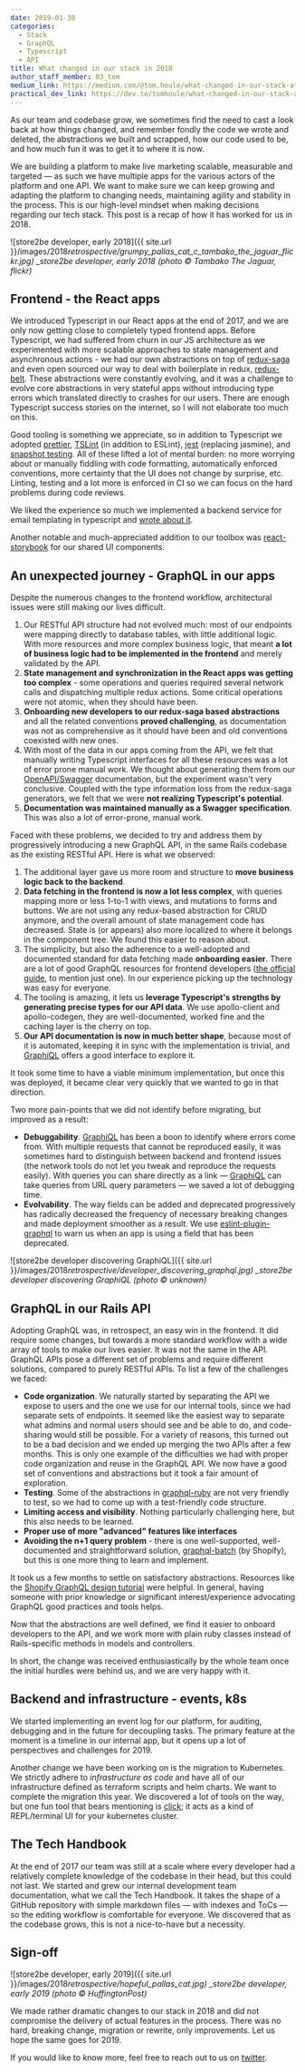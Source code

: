 ```yaml
---
date: 2019-01-30
categories:
  - Stack
  - GraphQL
  - Typescript
  - API
title: What changed in our stack in 2018
author_staff_member: 03_tom
medium_link: https://medium.com/@tom.houle/what-changed-in-our-stack-at-store2be-in-2018-a-retrospective-e3096f516c38
practical_dev_link: https://dev.to/tomhoule/what-changed-in-our-stack-at-store2be-in-2018---a-retrospective-4h9
---
```


As our team and codebase grow, we sometimes find the need to cast a look back
at how things changed, and remember fondly the code we wrote and deleted, the
abstractions we built and scrapped, how our code used to be, and how much fun
it was to get it to where it is now.

We are building a platform to make live marketing scalable, measurable and
targeted — as such we have multiple apps for the various actors of the platform
and one API. We want to make sure we can keep growing and adapting the
platform to changing needs, maintaining agility and stability in the process.
This is our high-level mindset when making decisions regarding our tech stack.
This post is a recap of how it has worked for us in 2018.

![store2be developer, early 2018]({{ site.url }}/images/2018*retrospective/grumpy_pallas_cat_c_tambako_the_jaguar_flickr.jpg)
\_store2be developer, early 2018 (photo © Tambako The Jaguar, flickr)*

## Frontend - the React apps

We introduced Typescript in our React apps at the end of 2017, and we are only
now getting close to completely typed frontend apps. Before Typescript, we had
suffered from churn in our JS architecture as we experimented with more
scalable approaches to state management and asynchronous actions - we had our
own abstractions on top of
[redux-saga](https://github.com/redux-saga/redux-saga) and even open sourced
our way to deal with boilerplate in redux,
[redux-belt](https://github.com/store2be/redux-belt/). These abstractions were
constantly evolving, and it was a challenge to evolve core abstractions in very
stateful apps without introducing type errors which translated directly to
crashes for our users. There are enough Typescript success stories on the
internet, so I will not elaborate too much on this.

Good tooling is something we appreciate, so in addition to Typescript we
adopted [prettier](https://prettier.io/),
[TSLint](https://github.com/palantir/tslint/) (in addition to ESLint),
[jest](https://jestjs.io/) (replacing jasmine), and [snapshot
testing](https://jestjs.io/docs/en/snapshot-testing.html). All of these lifted
a lot of mental burden: no more worrying about or manually fiddling with code
formatting, automatically enforced conventions, more certainty that the UI does
not change by surprise, etc. Linting, testing and a lot more is enforced in CI so
we can focus on the hard problems during code reviews.

We liked the experience so much we implemented a backend service for email templating
in typescript and [wrote about
it](/email/sendwithus/mjml/typescript/react/2018/06/14/email-templates-at-store2be-and-gdpr/).

Another notable and much-appreciated addition to our toolbox was
[react-storybook](https://github.com/storybooks/storybook) for our shared UI
components.

## An unexpected journey - GraphQL in our apps

Despite the numerous changes to the frontend workflow, architectural issues
were still making our lives difficult.

1. Our RESTful API structure had not evolved much: most of our endpoints were
   mapping directly to database tables, with little additional logic. With more
   resources and more complex business logic, that meant **a lot of business
   logic had to be implemented in the frontend** and merely validated by the
   API.
2. **State management and synchronization in the React apps was getting too
   complex** - some operations and queries required several network calls and
   dispatching multiple redux actions. Some critical operations were not
   atomic, when they should have been.
3. **Onboarding new developers to our redux-saga based abstractions** and all
   the related conventions **proved challenging**, as documentation was not as
   comprehensive as it should have been and old conventions coexisted with new
   ones.
4. With most of the data in our apps coming from the API, we felt that manually
   writing Typescript interfaces for all these resources was a lot of error
   prone manual work. We thought about generating them from our
   [OpenAPI/Swagger](https://swagger.io/specification/) documentation, but the
   experiment wasn't very conclusive. Coupled with the type information loss
   from the redux-saga generators, we felt that we were **not realizing
   Typescript's potential**.
5. **Documentation was maintained manually as a Swagger specification**. This
   was also a lot of error-prone, manual work.

Faced with these problems, we decided to try and address them by progressively
introducing a new GraphQL API, in the same Rails codebase as the existing
RESTful API. Here is what we observed:

1. The additional layer gave us more room and structure to **move business
   logic back to the backend**.
2. **Data fetching in the frontend is now a lot less complex**, with queries
   mapping more or less 1-to-1 with views, and mutations to forms and buttons.
   We are not using any redux-based abstraction for CRUD anymore, and the
   overall amount of state management code has decreased. State is (or appears)
   also more localized to where it belongs in the component tree. We found this
   easier to reason about.
3. The simplicity, but also the adherence to a well-adopted and documented
   standard for data fetching made **onboarding easier**. There are a lot of
   good GraphQL resources for frontend developers ([the official
   guide](https://graphql.org/learn/), to mention just one). In our experience
   picking up the technology was easy for everyone.
4. The tooling is amazing, it lets us **leverage Typescript's strengths by
   generating precise types for our API data**. We use apollo-client and
   apollo-codegen, they are well-documented, worked fine and the caching layer
   is the cherry on top.
5. **Our API documentation is now in much better shape**, because most of it is
   automated, keeping it in sync with the implementation is trivial, and
   [GraphiQL][graphiql] offers a good interface to explore it.

It took some time to have a viable minimum implementation, but once this was
deployed, it became clear very quickly that we wanted to go in that direction.

Two more pain-points that we did not identify before migrating, but improved as
a result:

- **Debuggability**. [GraphiQL][graphiql] has been a boon to identify where
  errors come from. With multiple requests that cannot be reproduced easily,
  it was sometimes hard to distinguish between backend and frontend issues (the
  network tools do not let you tweak and reproduce the requests easily). With
  queries you can share directly as a link — [GraphiQL][graphiql] can take
  queries from URL query parameters — we saved a lot of debugging time.
- **Evolvability**. The way fields can be added and deprecated progressively
  has radically decreased the frequency of necessary breaking changes and made
  deployment smoother as a result. We use
  [eslint-plugin-graphql](https://github.com/apollographql/eslint-plugin-graphql)
  to warn us when an app is using a field that has been deprecated.

![store2be developer discovering GraphiQL]({{ site.url }}/images/2018*retrospective/developer_discovering_graphql.jpg)
\_store2be developer discovering GraphiQL (photo © unknown)*

## GraphQL in our Rails API

Adopting GraphQL was, in retrospect, an easy win in the frontend. It did
require some changes, but towards a more standard workflow with a wide array of
tools to make our lives easier. It was not the same in the API. GraphQL APIs
pose a different set of problems and require different solutions, compared to
purely RESTful APIs. To list a few of the challenges we faced:

- **Code organization**. We naturally started by separating the API we expose
  to users and the one we use for our internal tools, since we had separate
  sets of endpoints. It seemed like the easiest way to separate what admins and
  normal users should see and be able to do, and code-sharing would still be
  possible. For a variety of reasons, this turned out to be a bad decision and
  we ended up merging the two APIs after a few months. This is only one example
  of the difficulties we had with proper code organization and reuse in the
  GraphQL API. We now have a good set of conventions and abstractions but it
  took a fair amount of exploration.
- **Testing**. Some of the abstractions in
  [graphql-ruby](http://graphql-ruby.org/) are not very friendly to test, so we
  had to come up with a test-friendly code structure.
- **Limiting access and visibility**. Nothing particularly challenging here,
  but this also needs to be learned.
- **Proper use of more "advanced" features like interfaces**
- **Avoiding the n+1 query problem** - there is one well-supported,
  well-documented and straightforward solution,
  [graphql-batch](https://github.com/Shopify/graphql-batch) (by Shopify), but
  this is one more thing to learn and implement.

It took us a few months to settle on satisfactory abstractions. Resources like
the [Shopify GraphQL design
tutorial](https://github.com/Shopify/graphql-design-tutorial) were helpful. In
general, having someone with prior knowledge or significant interest/experience
advocating GraphQL good practices and tools helps.

Now that the abstractions are well defined, we find it easier to onboard
developers to the API, and we work more with plain ruby classes instead of
Rails-specific methods in models and controllers.

In short, the change was received enthusiastically by the whole team once the
initial hurdles were behind us, and we are very happy with it.

## Backend and infrastructure - events, k8s

We started implementing an event log for our platform, for auditing, debugging
and in the future for decoupling tasks. The primary feature at the moment is a
timeline in our internal app, but it opens up a lot of perspectives and
challenges for 2019.

Another change we have been working on is the migration to Kubernetes. We
strictly adhere to _infrastructure as code_ and have all of our infrastructure
defined as terraform scripts and helm charts. We want to complete the migration
this year. We discovered a lot of tools on the way, but one fun tool that bears
mentioning is [click](https://github.com/databricks/click); it acts as a kind
of REPL/terminal UI for your kubernetes cluster.

## The Tech Handbook

At the end of 2017 our team was still at a scale where every developer had a
relatively complete knowledge of the codebase in their head, but this could not
last. We started and grew our internal development team documentation, what we
call the Tech Handbook. It takes the shape of a GitHub repository with simple
markdown files — with indexes and ToCs — so the editing workflow is comfortable
for everyone. We discovered that as the codebase grows, this is not a
nice-to-have but a necessity.

## Sign-off

![store2be developer, early 2019]({{ site.url
}}/images/2018*retrospective/hopeful_pallas_cat.jpg) \_store2be developer, early
2019 (photo © HuffingtonPost)*

We made rather dramatic changes to our stack in 2018 and did not compromise the
delivery of actual features in the process. There was no hard, breaking change,
migration or rewrite, only improvements. Let us hope the same goes for 2019.

If you would like to know more, feel free to reach out to us on
[twitter](https://twitter.com/store2be_tech).

[graphiql]: https://github.com/graphql/graphiql
